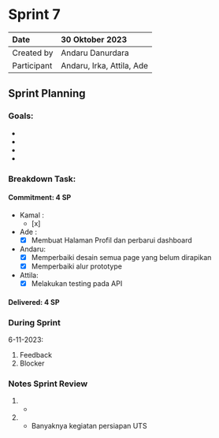 # Sprint 7


|Date| 30 Oktober 2023|
| :- | :- |
|Created by|Andaru Danurdara|
|Participant|Andaru, Irka, Attila, Ade|
## Sprint Planning
### Goals:
- 
-
-
-

### Breakdown Task:
#### Commitment: 4 SP
- Kamal :
  - [x] 
- Ade   : 
  - [x] Membuat Halaman Profil dan perbarui dashboard
- Andaru: 
  - [x] Memperbaiki desain semua page yang belum dirapikan
  - [X] Memperbaiki alur prototype
- Attila: 
  - [x] Melakukan testing pada API
#### Delivered:	 4 SP
### During Sprint
6-11-2023:

1. Feedback
1. Blocker
### Notes Sprint Review
1. - 
2. - Banyaknya kegiatan persiapan UTS
